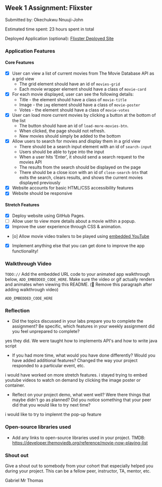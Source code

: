 
## Week 1 Assignment: Flixster

Submitted by: Okechukwu Nnuuji-John

Estimated time spent: 23 hours spent in total

Deployed Application (optional): [Flixster Deployed Site](https://okechukwunnujijohn.github.io/site-week1-project1-flixster-starter/)

### Application Features

#### Core Features

- [x] User can view a list of current movies from The Movie Database API as a grid view
  - The grid element should have an id of `movies-grid`
  - Each movie wrapper element should have a class of `movie-card`
- [x] For each movie displayed, user can see the following details:
  - Title - the element should have a class of `movie-title`
  - Image - the `img` element should have a class of `movie-poster`
  - Votes - the element should have a class of `movie-votes`
- [x] User can load more current movies by clicking a button at the bottom of the list
  - The button should have an id of `load-more-movies-btn`.
  - When clicked, the page should not refresh.
  - New movies should simply be added to the bottom
- [x] Allow users to search for movies and display them in a grid view
  - There should be a search input element with an id of `search-input`
  - Users should be able to type into the input
  - When a user hits 'Enter', it should send a search request to the movies API
  - The results from the search should be displayed on the page
  - There should be a close icon with an id of `close-search-btn` that exits the search, clears results, and shows the current movies displayed previously
- [x] Website accounts for basic HTML/CSS accessibility features
- [x] Website should be responsive

#### Stretch Features

- [x] Deploy website using GitHub Pages.
- [ ] Allow user to view more details about a movie within a popup.
- [x] Improve the user experience through CSS & animation.
- [o] Allow movie video trailers to be played using [embedded YouTube](https://support.google.com/youtube/answer/171780?hl=en)
- [x] Implement anything else that you can get done to improve the app functionality!

### Walkthrough Video

`TODO://` Add the embedded URL code to your animated app walkthrough below, `ADD_EMBEDDED_CODE_HERE`. Make sure the video or gif actually renders and animates when viewing this README. (🚫 Remove this paragraph after adding walkthrough video)

`ADD_EMBEDDED_CODE_HERE`

### Reflection

- Did the topics discussed in your labs prepare you to complete the assignment? Be specific, which features in your weekly assignment did you feel unprepared to complete?

yes they did. We were taught how to implements API's and how to write java script

- If you had more time, what would you have done differently? Would you have added additional features? Changed the way your project responded to a particular event, etc.
  
i would have worked on more stretch features. i stayed trying to embed youtube videos to watch on demand by clicking the image poster or container.

- Reflect on your project demo, what went well? Were there things that maybe didn't go as planned? Did you notice something that your peer did that you would like to try next time?

i would like to try to implennt the pop-up feature 

### Open-source libraries used

- Add any links to open-source libraries used in your project.
 TMDB: https://developer.themoviedb.org/reference/movie-now-playing-list

### Shout out

Give a shout out to somebody from your cohort that especially helped you during your project. This can be a fellow peer, instructor, TA, mentor, etc.

Gabriel
Mr Thomas

